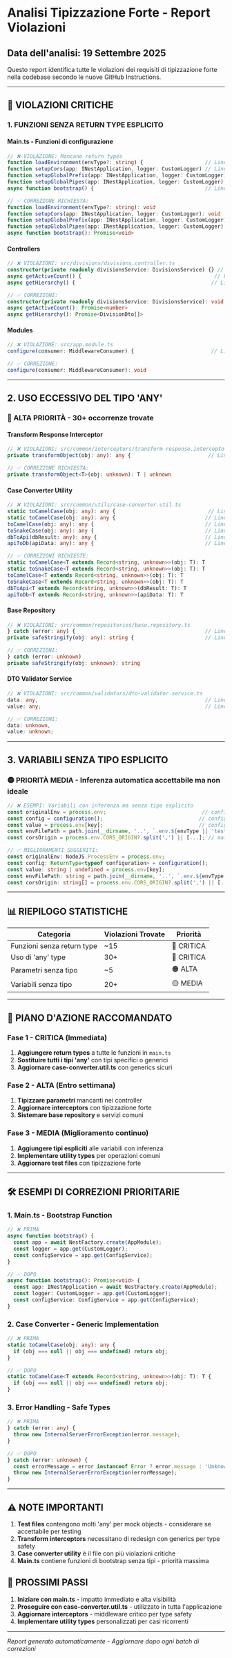 # Analisi Tipizzazione Forte - Report Violazioni

## Data dell'analisi: 19 Settembre 2025

Questo report identifica tutte le violazioni dei requisiti di tipizzazione forte nella codebase secondo le nuove GitHub Instructions.

---

## 🔴 VIOLAZIONI CRITICHE

### 1. FUNZIONI SENZA RETURN TYPE ESPLICITO

#### Main.ts - Funzioni di configurazione

```typescript
// ❌ VIOLAZIONE: Mancano return types
function loadEnvironment(envType?: string) {                    // Linea 19
function setupCors(app: INestApplication, logger: CustomLogger) // Linea 31
function setupGlobalPrefix(app: INestApplication, logger: CustomLogger) // Linea 48
function setupGlobalPipes(app: INestApplication, logger: CustomLogger) // Linea 76
async function bootstrap() {                                    // Linea 150

// ✅ CORREZIONE RICHIESTA:
function loadEnvironment(envType?: string): void
function setupCors(app: INestApplication, logger: CustomLogger): void
function setupGlobalPrefix(app: INestApplication, logger: CustomLogger): void
function setupGlobalPipes(app: INestApplication, logger: CustomLogger): void
async function bootstrap(): Promise<void>
```

#### Controllers

```typescript
// ❌ VIOLAZIONI: src/divisions/divisions.controller.ts
constructor(private readonly divisionsService: DivisionsService) {} // Linea 40
async getActiveCount() {                                           // Linea 78
async getHierarchy() {                                            // Linea 89

// ✅ CORREZIONI:
constructor(private readonly divisionsService: DivisionsService): void
async getActiveCount(): Promise<number>
async getHierarchy(): Promise<DivisionDto[]>
```

#### Modules

```typescript
// ❌ VIOLAZIONE: src/app.module.ts
configure(consumer: MiddlewareConsumer) {                         // Linea 87

// ✅ CORREZIONE:
configure(consumer: MiddlewareConsumer): void
```

---

## 2. USO ECCESSIVO DEL TIPO 'ANY'

### 🚨 ALTA PRIORITÀ - 30+ occorrenze trovate

#### Transform Response Interceptor

```typescript
// ❌ VIOLAZIONI: src/common/interceptors/transform-response.interceptor.ts
private transformObject(obj: any): any {                         // Linea 39

// ✅ CORREZIONE RICHIESTA:
private transformObject<T>(obj: unknown): T | unknown
```

#### Case Converter Utility

```typescript
// ❌ VIOLAZIONI: src/common/utils/case-converter.util.ts
static toCamelCase(obj: any): any {                              // Linea 18
static toCamelCase(obj: any): any {                             // Linea 47
toCamelCase(obj: any): any {                                    // Linea 100
toSnakeCase(obj: any): any {                                    // Linea 107
dbToApi(dbResult: any): any {                                   // Linea 130
apiToDb(apiData: any): any {                                    // Linea 139

// ✅ CORREZIONI RICHIESTE:
static toCamelCase<T extends Record<string, unknown>>(obj: T): T
static toSnakeCase<T extends Record<string, unknown>>(obj: T): T
toCamelCase<T extends Record<string, unknown>>(obj: T): T
toSnakeCase<T extends Record<string, unknown>>(obj: T): T
dbToApi<T extends Record<string, unknown>>(dbResult: T): T
apiToDb<T extends Record<string, unknown>>(apiData: T): T
```

#### Base Repository

```typescript
// ❌ VIOLAZIONI: src/common/repositories/base.repository.ts
} catch (error: any) {                                          // Linea 246
private safeStringify(obj: any): string {                       // Linea 261

// ✅ CORREZIONI:
} catch (error: unknown)
private safeStringify(obj: unknown): string
```

#### DTO Validator Service

```typescript
// ❌ VIOLAZIONI: src/common/validators/dto-validator.service.ts
data: any,                                                      // Linea 52, 76
value: any;                                                     // Linea 128

// ✅ CORREZIONI:
data: unknown,
value: unknown;
```

---

## 3. VARIABILI SENZA TIPO ESPLICITO

### 🟡 PRIORITÀ MEDIA - Inferenza automatica accettabile ma non ideale

```typescript
// ❌ ESEMPI: Variabili con inferenza ma senza tipo esplicito
const originalEnv = process.env;                               // config/configuration.spec.ts:4
const config = configuration();                               // config/configuration.spec.ts:33
const value = process.env[key];                               // config/configuration.ts:6
const envFilePath = path.join(__dirname, '..', `.env.${envType || 'test'}`); // main.ts:20
const corsOrigin = process.env.CORS_ORIGIN?.split(',') || [...]; // main.ts:32

// ✅ MIGLIORAMENTI SUGGERITI:
const originalEnv: NodeJS.ProcessEnv = process.env;
const config: ReturnType<typeof configuration> = configuration();
const value: string | undefined = process.env[key];
const envFilePath: string = path.join(__dirname, '..', `.env.${envType || 'test'}`);
const corsOrigin: string[] = process.env.CORS_ORIGIN?.split(',') || [...];
```

---

## 📊 RIEPILOGO STATISTICHE

| Categoria                  | Violazioni Trovate | Priorità   |
| -------------------------- | ------------------ | ---------- |
| Funzioni senza return type | ~15                | 🔴 CRITICA |
| Uso di 'any' type          | 30+                | 🔴 CRITICA |
| Parametri senza tipo       | ~5                 | 🟠 ALTA    |
| Variabili senza tipo       | 20+                | 🟡 MEDIA   |

---

## 🎯 PIANO D'AZIONE RACCOMANDATO

### Fase 1 - CRITICA (Immediata)

1. **Aggiungere return types** a tutte le funzioni in `main.ts`
2. **Sostituire tutti i tipi 'any'** con tipi specifici o generici
3. **Aggiornare case-converter.util.ts** con generics sicuri

### Fase 2 - ALTA (Entro settimana)

1. **Tipizzare parametri** mancanti nei controller
2. **Aggiornare interceptors** con tipizzazione forte
3. **Sistemare base repository** e servizi comuni

### Fase 3 - MEDIA (Miglioramento continuo)

1. **Aggiungere tipi espliciti** alle variabili con inferenza
2. **Implementare utility types** per operazioni comuni
3. **Aggiornare test files** con tipizzazione forte

---

## 🛠️ ESEMPI DI CORREZIONI PRIORITARIE

### 1. Main.ts - Bootstrap Function

```typescript
// ❌ PRIMA
async function bootstrap() {
  const app = await NestFactory.create(AppModule);
  const logger = app.get(CustomLogger);
  const configService = app.get(ConfigService);
}

// ✅ DOPO
async function bootstrap(): Promise<void> {
  const app: INestApplication = await NestFactory.create(AppModule);
  const logger: CustomLogger = app.get(CustomLogger);
  const configService: ConfigService = app.get(ConfigService);
}
```

### 2. Case Converter - Generic Implementation

```typescript
// ❌ PRIMA
static toCamelCase(obj: any): any {
  if (obj === null || obj === undefined) return obj;
}

// ✅ DOPO
static toCamelCase<T extends Record<string, unknown>>(obj: T): T {
  if (obj === null || obj === undefined) return obj;
}
```

### 3. Error Handling - Safe Types

```typescript
// ❌ PRIMA
} catch (error: any) {
  throw new InternalServerErrorException(error.message);
}

// ✅ DOPO
} catch (error: unknown) {
  const errorMessage = error instanceof Error ? error.message : 'Unknown error';
  throw new InternalServerErrorException(errorMessage);
}
```

---

## ⚠️ NOTE IMPORTANTI

1. **Test files** contengono molti 'any' per mock objects - considerare se accettabile per testing
2. **Transform interceptors** necessitano di redesign con generics per type safety
3. **Case converter utility** è il file con più violazioni critiche
4. **Main.ts** contiene funzioni di bootstrap senza tipi - priorità massima

## 🔄 PROSSIMI PASSI

1. **Iniziare con main.ts** - impatto immediato e alta visibilità
2. **Proseguire con case-converter.util.ts** - utilizzato in tutta l'applicazione
3. **Aggiornare interceptors** - middleware critico per type safety
4. **Implementare utility types** personalizzati per casi ricorrenti

---

_Report generato automaticamente - Aggiornare dopo ogni batch di correzioni_
